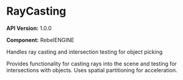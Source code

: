 # RayCasting

**API Version:** 1.0.0

**Component:** RebelENGINE

Handles ray casting and intersection testing for object picking

Provides functionality for casting rays into the scene and testing for
intersections with objects. Uses spatial partitioning for acceleration.

